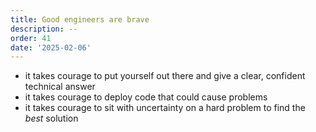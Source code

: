 ```yaml
---
title: Good engineers are brave
description: --
order: 41
date: '2025-02-06'
---
```


- it takes courage to put yourself out there and give a clear, confident technical answer
- it takes courage to deploy code that could cause problems
- it takes courage to sit with uncertainty on a hard problem to find the _best_ solution